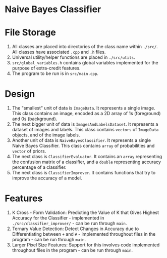 # Naive Bayes Classifier 

# File Storage
1. All classes are placed into directories of the class name within `./src/`. All classes have associated `.cpp` and `.h` files.
2. Universal utility/helper functions are placed in `./src/utils`. 
3. `src/global_variables.h` contains global variables implemented for the purpose of extra-credit features.
4. The program to be run is in `src/main.cpp`.

# Design
1. The "smallest" unit of data is `ImageData`. It represents a single image. This class contains an image, encoded as a 2D array of 1s (foreground) and 0s (background).
2. The next bigger unit of data is `ImagesAndLabelsDataset`. It represents a dataset of images and labels. This class contains `vectors` of `ImageData` objects, and of the image labels.
3. Another unit of data is `NaiveBayesClassifier`. It represents a single Naive Bayes Classifier. This class contains `array` of probabilities and `vector` of priors.
4. The next class is `ClassifierEvaluator`. It contains an `array` representing the confusion matrix of a classifier, and a `double` representing accuracy percentage of a classifier.
5. The next class is `ClassifierImprover`. It contains functions that try to improve the accuracy of a model.

# Features
1. K Cross - Form Validation: Predicting the Value of K that Gives Highest Accuracy for the Classifier - implemented in `./src/classifier_improver/` - can be run through `main`.
2. Ternary Value Detection: Detect Changes in Accuracy due to Differentiating between `+` and `#` - implemented throughout files in the program - can be run through `main`.
3. Larger Pixel Size Features: Support for this involves code implemented throughout files in the program - can be run through `main`.

